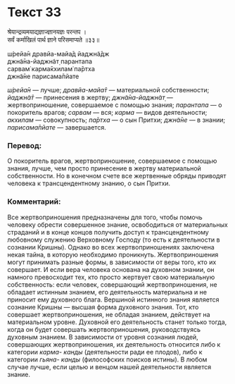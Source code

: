 # Текст 33

श्रेयान्द्रव्यमयाद्यज्ञाज्ज्ञानयज्ञः परन्तप ।  
सर्वं कर्माखिलं पार्थ ज्ञाने परिसमाप्यते ॥३३॥

ш́рейа̄н дравйа-майа̄д йаджн̃а̄дж  
джн̃а̄на-йаджн̃ат̣ парантапа  
сарвам̇ карма̄кхилам̇ па̄ртха  
джн̃а̄не парисама̄пйате

_ш́рейа̄н_ — лучше; _дравйа-майа̄т_ — материальной собственности; _йаджн̃а̄т_ — принесения в жертву; _джн̃а̄на-йаджн̃ат̣_ — жертвоприношение, совершаемое с помощью знания; _парантапа_ — о покоритель врагов; _сарвам_ — вся; _карма_ — видов деятельности; _акхилам_ — совокупность; _па̄ртха_ — о сын Притхи; _джн̃а̄не_ — в знании; _парисама̄пйате_ — завершается.

### Перевод:

О покоритель врагов, жертвоприношение, совершаемое с помощью знания, лучше, чем просто принесение в жертву материальной собственности. Но в конечном счете все жертвенные обряды приводят человека к трансцендентному знанию, о сын Притхи.

### Комментарий:

Все жертвоприношения предназначены для того, чтобы помочь человеку обрести совершенное знание, освободиться от материальных страданий и в конце концов получить доступ к трансцендентному любовному служению Верховному Господу (то есть к деятельности в сознании Кришны). Однако во всех жертвоприношениях заключена некая тайна, в которую необходимо проникнуть. Жертвоприношения могут принимать разные формы, в зависимости от веры того, кто их совершает. И если вера человека основана на духовном знании, он намного превосходит тех, кто просто жертвует свою материальную собственность: если человек, совершающий жертвоприношения, не обладает истинным знанием, его деятельность материальна и не приносит ему духовного блага. Вершиной истинного знания является сознание Кришны — высшая форма духовного знания. Тот, кто совершает жертвоприношения, не обладая знанием, действует на материальном уровне. Духовной его деятельность станет только тогда, когда он будет совершать жертвоприношения, руководствуясь духовным знанием. В зависимости от уровня сознания людей, совершающих жертвоприношения, их деятельность относится либо к категории _карма- канды_ (деятельности ради ее плодов), либо к категории _гьяна- канды_ (философских поисков истины). В любом случае лучше, если целью и венцом нашей деятельности является знание.